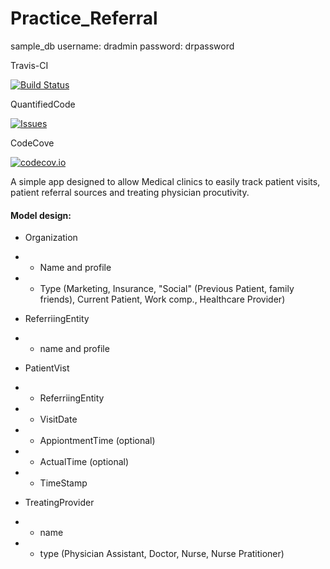 # Practice_Referral

sample_db
username: dradmin
password: drpassword

Travis-CI

[![Build Status](https://travis-ci.org/Heteroskedastic/Dr-referral-tracker.svg?branch=master)](https://travis-ci.org/Heteroskedastic/Dr-referral-tracker)

QuantifiedCode

[![Issues](https://www.quantifiedcode.com/api/v1/project/2441b741074344f795cb6203dee0cea7/badge.svg)](https://www.quantifiedcode.com/app/project/2441b741074344f795cb6203dee0cea7)

CodeCove

[![codecov.io](https://codecov.io/github/Heteroskedastic/Dr-referral-tracker/coverage.svg?branch=master)](https://codecov.io/github/Heteroskedastic/Dr-referral-tracker?branch=master)

A simple app designed to allow Medical clinics to easily track patient visits, patient referral sources and treating physician procutivity.

#### Model design:
* Organization
* - Name and profile
* - Type (Marketing, Insurance, "Social" (Previous Patient, family friends), Current Patient, Work comp., Healthcare Provider)

* ReferriingEntity
* - name and profile

* PatientVist
* - ReferriingEntity
* - VisitDate
* - AppiontmentTime (optional)
* - ActualTime (optional)
* - TimeStamp

* TreatingProvider
* - name
* - type (Physician Assistant, Doctor, Nurse, Nurse Pratitioner)

